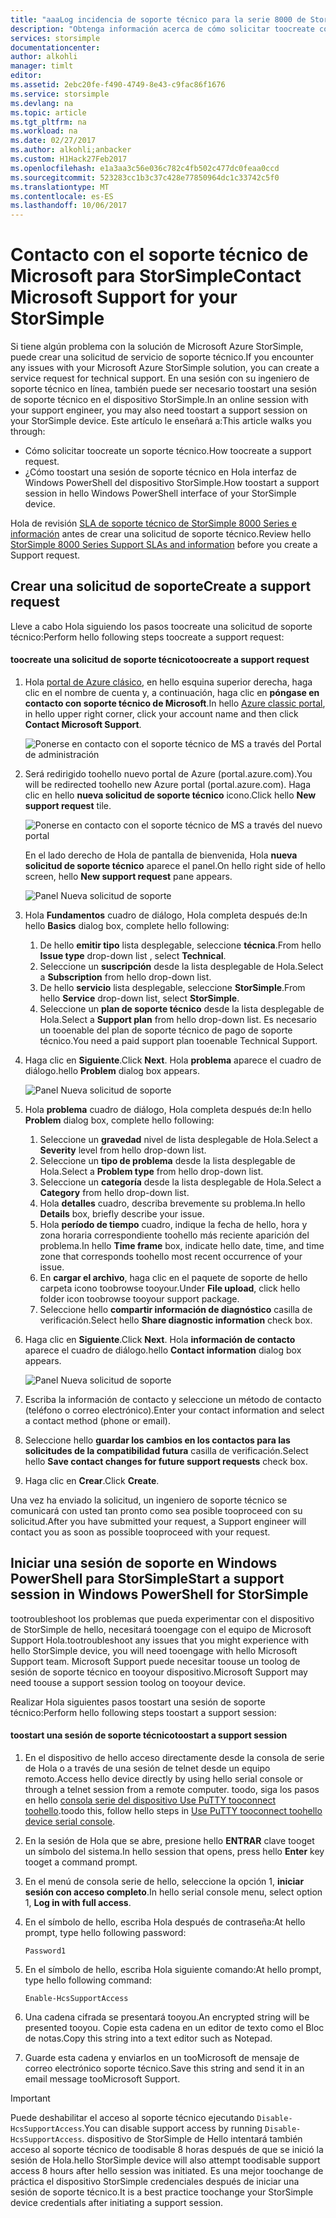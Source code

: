 ```yaml
---
title: "aaaLog incidencia de soporte técnico para la serie 8000 de StorSimple | Documentos de Microsoft"
description: "Obtenga información acerca de cómo solicitar toocreate compatibilidad e iniciar una sesión de soporte técnico en el dispositivo StorSimple."
services: storsimple
documentationcenter: 
author: alkohli
manager: timlt
editor: 
ms.assetid: 2ebc20fe-f490-4749-8e43-c9fac86f1676
ms.service: storsimple
ms.devlang: na
ms.topic: article
ms.tgt_pltfrm: na
ms.workload: na
ms.date: 02/27/2017
ms.author: alkohli;anbacker
ms.custom: H1Hack27Feb2017
ms.openlocfilehash: e1a3aa3c56e036c782c4fb502c477dc0feaa0ccd
ms.sourcegitcommit: 523283cc1b3c37c428e77850964dc1c33742c5f0
ms.translationtype: MT
ms.contentlocale: es-ES
ms.lasthandoff: 10/06/2017
---
```

# <a name="contact-microsoft-support-for-your-storsimple"></a><span data-ttu-id="390b4-103">Contacto con el soporte técnico de Microsoft para StorSimple</span><span class="sxs-lookup"><span data-stu-id="390b4-103">Contact Microsoft Support for your StorSimple</span></span>
<span data-ttu-id="390b4-104">Si tiene algún problema con la solución de Microsoft Azure StorSimple, puede crear una solicitud de servicio de soporte técnico.</span><span class="sxs-lookup"><span data-stu-id="390b4-104">If you encounter any issues with your Microsoft Azure StorSimple solution, you can create a service request for technical support.</span></span> <span data-ttu-id="390b4-105">En una sesión con su ingeniero de soporte técnico en línea, también puede ser necesario toostart una sesión de soporte técnico en el dispositivo StorSimple.</span><span class="sxs-lookup"><span data-stu-id="390b4-105">In an online session with your support engineer, you may also need toostart a support session on your StorSimple device.</span></span> <span data-ttu-id="390b4-106">Este artículo le enseñará a:</span><span class="sxs-lookup"><span data-stu-id="390b4-106">This article walks you through:</span></span>

* <span data-ttu-id="390b4-107">Cómo solicitar toocreate un soporte técnico.</span><span class="sxs-lookup"><span data-stu-id="390b4-107">How toocreate a support request.</span></span>
* <span data-ttu-id="390b4-108">¿Cómo toostart una sesión de soporte técnico en Hola interfaz de Windows PowerShell del dispositivo StorSimple.</span><span class="sxs-lookup"><span data-stu-id="390b4-108">How toostart a support session in hello Windows PowerShell interface of your StorSimple device.</span></span>

<span data-ttu-id="390b4-109">Hola de revisión [SLA de soporte técnico de StorSimple 8000 Series e información](https://msdn.microsoft.com/library/mt433077.aspx) antes de crear una solicitud de soporte técnico.</span><span class="sxs-lookup"><span data-stu-id="390b4-109">Review hello [StorSimple 8000 Series Support SLAs and information](https://msdn.microsoft.com/library/mt433077.aspx) before you create a Support request.</span></span>

## <a name="create-a-support-request"></a><span data-ttu-id="390b4-110">Crear una solicitud de soporte</span><span class="sxs-lookup"><span data-stu-id="390b4-110">Create a support request</span></span>
<span data-ttu-id="390b4-111">Lleve a cabo Hola siguiendo los pasos toocreate una solicitud de soporte técnico:</span><span class="sxs-lookup"><span data-stu-id="390b4-111">Perform hello following steps toocreate a support request:</span></span>

#### <a name="toocreate-a-support-request"></a><span data-ttu-id="390b4-112">toocreate una solicitud de soporte técnico</span><span class="sxs-lookup"><span data-stu-id="390b4-112">toocreate a support request</span></span>
1. <span data-ttu-id="390b4-113">Hola [portal de Azure clásico](https://manage.windowsazure.com/), en hello esquina superior derecha, haga clic en el nombre de cuenta y, a continuación, haga clic en **póngase en contacto con soporte técnico de Microsoft**.</span><span class="sxs-lookup"><span data-stu-id="390b4-113">In hello [Azure classic portal](https://manage.windowsazure.com/), in hello upper right corner, click your account name and then click **Contact Microsoft Support**.</span></span>
   
    ![Ponerse en contacto con el soporte técnico de MS a través del Portal de administración](./media/storsimple-contact-microsoft-support/Ibiza1.png)
2. <span data-ttu-id="390b4-115">Será redirigido toohello nuevo portal de Azure (portal.azure.com).</span><span class="sxs-lookup"><span data-stu-id="390b4-115">You will be redirected toohello new Azure portal (portal.azure.com).</span></span> <span data-ttu-id="390b4-116">Haga clic en hello **nueva solicitud de soporte técnico** icono.</span><span class="sxs-lookup"><span data-stu-id="390b4-116">Click hello **New support request** tile.</span></span>
   
    ![Ponerse en contacto con el soporte técnico de MS a través del nuevo portal](./media/storsimple-contact-microsoft-support/Ibiza2.png)
   
    <span data-ttu-id="390b4-118">En el lado derecho de Hola de pantalla de bienvenida, Hola **nueva solicitud de soporte técnico** aparece el panel.</span><span class="sxs-lookup"><span data-stu-id="390b4-118">On hello right side of hello screen, hello **New support request** pane appears.</span></span> 
   
    ![Panel Nueva solicitud de soporte](./media/storsimple-contact-microsoft-support/Ibiza3a.png)
3. <span data-ttu-id="390b4-120">Hola **Fundamentos** cuadro de diálogo, Hola completa después de:</span><span class="sxs-lookup"><span data-stu-id="390b4-120">In hello **Basics** dialog box, complete hello following:</span></span>                                
   
   1. <span data-ttu-id="390b4-121">De hello **emitir tipo** lista desplegable, seleccione **técnica**.</span><span class="sxs-lookup"><span data-stu-id="390b4-121">From hello **Issue type** drop-down list , select **Technical**.</span></span>
   2. <span data-ttu-id="390b4-122">Seleccione un **suscripción** desde la lista desplegable de Hola.</span><span class="sxs-lookup"><span data-stu-id="390b4-122">Select a **Subscription** from hello drop-down list.</span></span>
   3. <span data-ttu-id="390b4-123">De hello **servicio** lista desplegable, seleccione **StorSimple**.</span><span class="sxs-lookup"><span data-stu-id="390b4-123">From hello **Service** drop-down list, select **StorSimple**.</span></span> 
   4. <span data-ttu-id="390b4-124">Seleccione un **plan de soporte técnico** desde la lista desplegable de Hola.</span><span class="sxs-lookup"><span data-stu-id="390b4-124">Select a **Support plan** from hello drop-down list.</span></span> <span data-ttu-id="390b4-125">Es necesario un tooenable del plan de soporte técnico de pago de soporte técnico.</span><span class="sxs-lookup"><span data-stu-id="390b4-125">You need a paid support plan tooenable Technical Support.</span></span>
4. <span data-ttu-id="390b4-126">Haga clic en **Siguiente**.</span><span class="sxs-lookup"><span data-stu-id="390b4-126">Click **Next**.</span></span> <span data-ttu-id="390b4-127">Hola **problema** aparece el cuadro de diálogo.</span><span class="sxs-lookup"><span data-stu-id="390b4-127">hello **Problem** dialog box appears.</span></span>
   
    ![Panel Nueva solicitud de soporte](./media/storsimple-contact-microsoft-support/Ibiza5a.png) 
5. <span data-ttu-id="390b4-129">Hola **problema** cuadro de diálogo, Hola completa después de:</span><span class="sxs-lookup"><span data-stu-id="390b4-129">In hello **Problem** dialog box, complete hello following:</span></span>
   
   1. <span data-ttu-id="390b4-130">Seleccione un **gravedad** nivel de lista desplegable de Hola.</span><span class="sxs-lookup"><span data-stu-id="390b4-130">Select a **Severity** level from hello drop-down list.</span></span>
   2. <span data-ttu-id="390b4-131">Seleccione un **tipo de problema** desde la lista desplegable de Hola.</span><span class="sxs-lookup"><span data-stu-id="390b4-131">Select a **Problem type** from hello drop-down list.</span></span>
   3. <span data-ttu-id="390b4-132">Seleccione un **categoría** desde la lista desplegable de Hola.</span><span class="sxs-lookup"><span data-stu-id="390b4-132">Select a **Category** from hello drop-down list.</span></span> 
   4. <span data-ttu-id="390b4-133">Hola **detalles** cuadro, describa brevemente su problema.</span><span class="sxs-lookup"><span data-stu-id="390b4-133">In hello **Details** box, briefly describe your issue.</span></span>
   5. <span data-ttu-id="390b4-134">Hola **período de tiempo** cuadro, indique la fecha de hello, hora y zona horaria correspondiente toohello más reciente aparición del problema.</span><span class="sxs-lookup"><span data-stu-id="390b4-134">In hello **Time frame** box, indicate hello date, time, and time zone that corresponds toohello most recent occurrence of your issue.</span></span>
   6. <span data-ttu-id="390b4-135">En **cargar el archivo**, haga clic en el paquete de soporte de hello carpeta icono toobrowse tooyour.</span><span class="sxs-lookup"><span data-stu-id="390b4-135">Under **File upload**, click hello folder icon toobrowse tooyour support package.</span></span>
   7. <span data-ttu-id="390b4-136">Seleccione hello **compartir información de diagnóstico** casilla de verificación.</span><span class="sxs-lookup"><span data-stu-id="390b4-136">Select hello **Share diagnostic information** check box.</span></span>
6. <span data-ttu-id="390b4-137">Haga clic en **Siguiente**.</span><span class="sxs-lookup"><span data-stu-id="390b4-137">Click **Next**.</span></span> <span data-ttu-id="390b4-138">Hola **información de contacto** aparece el cuadro de diálogo.</span><span class="sxs-lookup"><span data-stu-id="390b4-138">hello **Contact information** dialog box appears.</span></span>
   
    ![Panel Nueva solicitud de soporte](./media/storsimple-contact-microsoft-support/Ibiza6a.png) 
7. <span data-ttu-id="390b4-140">Escriba la información de contacto y seleccione un método de contacto (teléfono o correo electrónico).</span><span class="sxs-lookup"><span data-stu-id="390b4-140">Enter your contact information and select a contact method (phone or email).</span></span> 
8. <span data-ttu-id="390b4-141">Seleccione hello **guardar los cambios en los contactos para las solicitudes de la compatibilidad futura** casilla de verificación.</span><span class="sxs-lookup"><span data-stu-id="390b4-141">Select hello **Save contact changes for future support requests** check box.</span></span>
9. <span data-ttu-id="390b4-142">Haga clic en **Crear**.</span><span class="sxs-lookup"><span data-stu-id="390b4-142">Click **Create**.</span></span>

<span data-ttu-id="390b4-143">Una vez ha enviado la solicitud, un ingeniero de soporte técnico se comunicará con usted tan pronto como sea posible tooproceed con su solicitud.</span><span class="sxs-lookup"><span data-stu-id="390b4-143">After you have submitted your request, a Support engineer will contact you as soon as possible tooproceed with your request.</span></span>

## <a name="start-a-support-session-in-windows-powershell-for-storsimple"></a><span data-ttu-id="390b4-144">Iniciar una sesión de soporte en Windows PowerShell para StorSimple</span><span class="sxs-lookup"><span data-stu-id="390b4-144">Start a support session in Windows PowerShell for StorSimple</span></span>
<span data-ttu-id="390b4-145">tootroubleshoot los problemas que pueda experimentar con el dispositivo de StorSimple de hello, necesitará tooengage con el equipo de Microsoft Support Hola.</span><span class="sxs-lookup"><span data-stu-id="390b4-145">tootroubleshoot any issues that you might experience with hello StorSimple device, you will need tooengage with hello Microsoft Support team.</span></span> <span data-ttu-id="390b4-146">Microsoft Support puede necesitar toouse un toolog de sesión de soporte técnico en tooyour dispositivo.</span><span class="sxs-lookup"><span data-stu-id="390b4-146">Microsoft Support may need toouse a support session toolog on tooyour device.</span></span> 

<span data-ttu-id="390b4-147">Realizar Hola siguientes pasos toostart una sesión de soporte técnico:</span><span class="sxs-lookup"><span data-stu-id="390b4-147">Perform hello following steps toostart a support session:</span></span>

#### <a name="toostart-a-support-session"></a><span data-ttu-id="390b4-148">toostart una sesión de soporte técnico</span><span class="sxs-lookup"><span data-stu-id="390b4-148">toostart a support session</span></span>
1. <span data-ttu-id="390b4-149">En el dispositivo de hello acceso directamente desde la consola de serie de Hola o a través de una sesión de telnet desde un equipo remoto.</span><span class="sxs-lookup"><span data-stu-id="390b4-149">Access hello device directly by using hello serial console or through a telnet session from a remote computer.</span></span> <span data-ttu-id="390b4-150">toodo, siga los pasos en hello [consola serie del dispositivo Use PuTTY tooconnect toohello](storsimple-deployment-walkthrough.md#use-putty-to-connect-to-the-device-serial-console).</span><span class="sxs-lookup"><span data-stu-id="390b4-150">toodo this, follow hello steps in [Use PuTTY tooconnect toohello device serial console](storsimple-deployment-walkthrough.md#use-putty-to-connect-to-the-device-serial-console).</span></span>
2. <span data-ttu-id="390b4-151">En la sesión de Hola que se abre, presione hello **ENTRAR** clave tooget un símbolo del sistema.</span><span class="sxs-lookup"><span data-stu-id="390b4-151">In hello session that opens, press hello **Enter** key tooget a command prompt.</span></span>
3. <span data-ttu-id="390b4-152">En el menú de consola serie de hello, seleccione la opción 1, **iniciar sesión con acceso completo**.</span><span class="sxs-lookup"><span data-stu-id="390b4-152">In hello serial console menu, select option 1, **Log in with full access**.</span></span>
4. <span data-ttu-id="390b4-153">En el símbolo de hello, escriba Hola después de contraseña:</span><span class="sxs-lookup"><span data-stu-id="390b4-153">At hello prompt, type hello following password:</span></span> 
   
    `Password1`
5. <span data-ttu-id="390b4-154">En el símbolo de hello, escriba Hola siguiente comando:</span><span class="sxs-lookup"><span data-stu-id="390b4-154">At hello prompt, type hello following command:</span></span>
   
    `Enable-HcsSupportAccess`
6. <span data-ttu-id="390b4-155">Una cadena cifrada se presentará tooyou.</span><span class="sxs-lookup"><span data-stu-id="390b4-155">An encrypted string will be presented tooyou.</span></span> <span data-ttu-id="390b4-156">Copie esta cadena en un editor de texto como el Bloc de notas.</span><span class="sxs-lookup"><span data-stu-id="390b4-156">Copy this string into a text editor such as Notepad.</span></span>
7. <span data-ttu-id="390b4-157">Guarde esta cadena y enviarlos en un tooMicrosoft de mensaje de correo electrónico soporte técnico.</span><span class="sxs-lookup"><span data-stu-id="390b4-157">Save this string and send it in an email message tooMicrosoft Support.</span></span> 

> [!IMPORTANT]
> <span data-ttu-id="390b4-158">Puede deshabilitar el acceso al soporte técnico ejecutando `Disable-HcsSupportAccess`.</span><span class="sxs-lookup"><span data-stu-id="390b4-158">You can disable support access by running `Disable-HcsSupportAccess`.</span></span> <span data-ttu-id="390b4-159">dispositivo de StorSimple de Hello intentará también acceso al soporte técnico de toodisable 8 horas después de que se inició la sesión de Hola.</span><span class="sxs-lookup"><span data-stu-id="390b4-159">hello StorSimple device will also attempt toodisable support access 8 hours after hello session was initiated.</span></span> <span data-ttu-id="390b4-160">Es una mejor toochange de práctica el dispositivo StorSimple credenciales después de iniciar una sesión de soporte técnico.</span><span class="sxs-lookup"><span data-stu-id="390b4-160">It is a best practice toochange your StorSimple device credentials after initiating a support session.</span></span>
> 
> 

